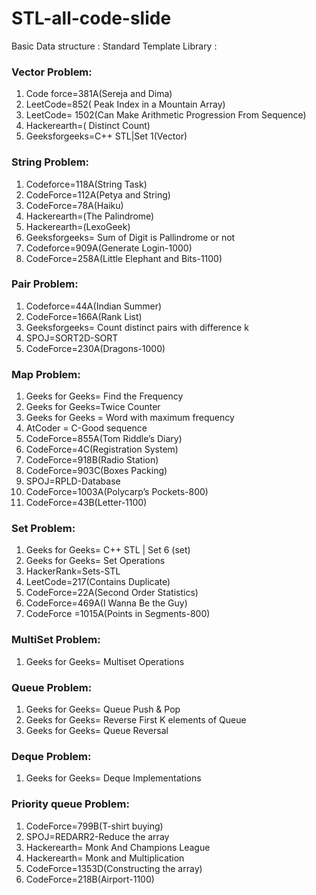 # STL-all-code-slide
Basic Data structure :
Standard Template Library :


###	Vector Problem:

1.	Code force=381A(Sereja and Dima)
2.	LeetCode=852( Peak Index in a Mountain Array)
3.	LeetCode= 1502(Can Make Arithmetic Progression From Sequence)
4.	Hackerearth=( Distinct Count)
5.	Geeksforgeeks=C++ STL|Set 1(Vector)
	
###	String Problem:

1.	Codeforce=118A(String Task)
2.	CodeForce=112A(Petya and String)
3.	CodeForce=78A(Haiku)
4.	Hackerearth=(The Palindrome)
5.	Hackerearth=(LexoGeek)
6.	Geeksforgeeks= Sum of Digit is Pallindrome or not 
7.	Codeforce=909A(Generate Login-1000)
8.	CodeForce=258A(Little Elephant and Bits-1100)
	
###	Pair Problem:

1.	Codeforce=44A(Indian Summer)
2.	CodeForce=166A(Rank List)
3.	Geeksforgeeks= Count distinct pairs with difference k 
4.	SPOJ=SORT2D-SORT
5.	CodeForce=230A(Dragons-1000)
	
###	Map Problem:

1.	Geeks for Geeks= Find the Frequency 
2.	Geeks for Geeks=Twice Counter
3.	Geeks for Geeks  = Word with maximum frequency 
4.	AtCoder = C-Good sequence
5.	CodeForce=855A(Tom Riddle’s Diary)
6.	CodeForce=4C(Registration System)
7.	CodeForce=918B(Radio Station)
8.	CodeForce=903C(Boxes Packing)
9.	SPOJ=RPLD-Database
10.	CodeForce=1003A(Polycarp’s Pockets-800)
11.	CodeForce=43B(Letter-1100)
	
###	Set Problem:

1.	Geeks for Geeks= C++ STL | Set 6 (set)
2.	Geeks for Geeks= Set Operations
3.	HackerRank=Sets-STL
4.	LeetCode=217(Contains Duplicate)
5.	CodeForce=22A(Second Order Statistics)
6.	CodeForce=469A(I Wanna Be the Guy)
7.	CodeForce =1015A(Points in Segments-800)
	
###	MultiSet Problem:

1.	Geeks for Geeks= Multiset Operations
	
###	Queue Problem:

1.	Geeks for Geeks= Queue Push & Pop
2.	Geeks for Geeks= Reverse First K elements of Queue
3.	Geeks for Geeks= Queue Reversal
	
###	Deque Problem:

1.	Geeks for Geeks= Deque Implementations
	
###	Priority queue Problem:

1.	CodeForce=799B(T-shirt buying)
2.	SPOJ=REDARR2-Reduce the array
3.	Hackerearth= Monk And Champions League
4.	Hackerearth= Monk and Multiplication
5.	CodeForce=1353D(Constructing the array)
6.	CodeForce=218B(Airport-1100)
